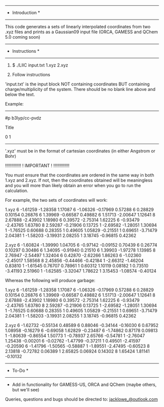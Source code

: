 ****************
* Introduction *
****************

This code generates a sets of linearly interpolated coordinates from two .xyz files and prints as a Gaussian09 input file (ORCA, GAMESS and QChem 5.0 coming soon)

****************
* Instructions *
****************

1) $ ./LIIC input.txt 1.xyz 2.xyz

2) Follow instructions

'input.txt' is the input block NOT containing coordinates BUT containing charge/multiplicity of the system. There should be no blank line above and below the text.


Example:

****************
#p b3lyp/cc-pvdz

Title

0 1
****************

'.xyz' must be in the format of cartesian coordinates (in either Angstrom or Bohr)

!!!!!!!!!!!!!
! IMPORTANT !
!!!!!!!!!!!!!

You must ensure that the coordinates are ordered in the same way in both 1.xyz and 2.xyz. If not, then the coordinates obtained will be meaningless and you will more than likely obtain an error when you go to run the calculation.

For example, the two sets of coordinates will work:

1.xyz
6         -1.61259       -1.28358        1.17087
6         -1.06326       -0.17969        0.57288
6          0.28829        0.10154        0.26876
6          1.39969       -0.66587        0.49882
6          1.51713       -2.00647        1.12641
8          2.67888       -2.43902        1.18980
6          0.39572       -2.75314        1.62225
6         -0.93479       -2.43765        1.63780
8          2.59287       -0.21906        0.13725
1         -2.69582       -1.28051        1.30694
1         -1.76525        0.60688        0.28355
1          0.49605        1.05829       -0.21551
1          0.69651       -3.71479        2.04381
1         -1.58203       -3.19931        2.08255
1          3.18745       -0.96815        0.42362

2.xyz
6         -1.60824       -1.39990        1.04705
6         -0.97142       -0.09152        0.70439
6          0.26774        0.10297        0.30486
6          1.34095       -0.91940        0.21510
6          1.39903       -1.97278        1.13985
8          2.76947       -2.54497        1.32404
6          0.42870       -2.62266        1.86263
6         -1.02360       -2.45017        1.58568
8          2.45856       -0.44466       -0.42184
1         -2.66312       -1.46204        0.83810
1         -1.61545        0.76707        0.78961
1          0.60312        1.10119        0.08182
1          0.73510       -3.41193        2.51960
1         -1.62585       -3.32047        1.78622
1          3.15453       -1.08574       -0.40124


Whereas the following will produce garbage:

1.xyz
6         -1.61259       -1.28358        1.17087
6         -1.06326       -0.17969        0.57288
6          0.28829        0.10154        0.26876
6          1.39969       -0.66587        0.49882
6          1.51713       -2.00647        1.12641
8          2.67888       -2.43902        1.18980
6          0.39572       -2.75314        1.62225
6         -0.93479       -2.43765        1.63780
8          2.59287       -0.21906        0.13725
1         -2.69582       -1.28051        1.30694
1         -1.76525        0.60688        0.28355
1          0.49605        1.05829       -0.21551
1          0.69651       -3.71479        2.04381
1         -1.58203       -3.19931        2.08255
1          3.18745       -0.96815        0.42362

2.xyz
6         -1.62732       -0.55134        0.48589
6          0.88046       -0.34144       -0.16030
6          0.67952        1.08958       -0.16279
6         -0.69058        1.62829       -0.23487
6         -1.74862        0.87178        0.09813
1         -1.80639       -0.86554        1.50773
1         -0.78937        2.65766       -0.54781
1         -2.76047        1.25438       -0.00201
6         -0.02762       -1.47799       -0.37211
1          0.49501       -2.41597       -0.20590
6         -1.41796       -1.50565       -0.58887
1         -1.89551       -2.47495       -0.60523
8          2.13818       -0.72782        0.06389
1          2.65825        0.06924        0.14302
8          1.65424        1.81141       -0.10132

****************
*    To-Do     *
****************


- Add in functionality for GAMESS-US, ORCA and QChem (maybe others, but we'll see)


Queries, questions and bugs should be directed to: jacklowe_@outlook.com 
